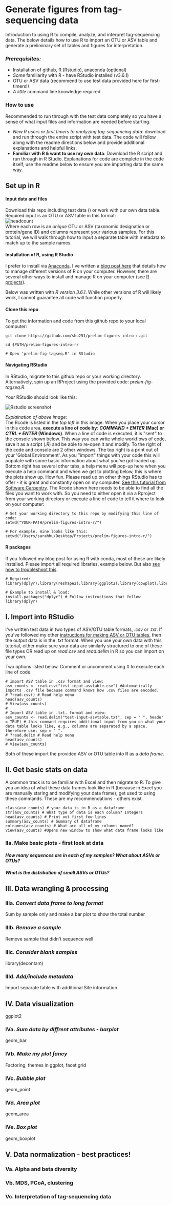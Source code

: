 # Generate figures from tag-sequencing data
Introduction to using R to compile, analyze, and interpret tag-sequencing data. The below details how to use R to import an OTU or ASV table and generate a preliminary set of tables and figures for interpretation.  

### _Prerequisites:_
* Installation of github, R (Rstudio), anaconda (optional)
* _Some_ familiarity with R - have RStudio installed (v3.6.1)
* OTU or ASV data (recommend to use test data provided here for first-timers!)
* _A little_ command line knowledge required

### How to use   
Recommended to run through with the test data completely so you have a sense of what input files and information are needed before starting.   
* **New R users* or *first timers to analyzing tag-sequencing data**: download and run through the entire script with test data. The code will follow along with the readme directions below and provide additional explanations and helpful links.
* **Familiar with R & want to use my own data**: Download the R script and run through in R Studio. Explanations for code are complete in the code itself, use the readme below to ensure you are importing data the same way.

## Set up in R
#### Input data and files
Download this repo including test data () or work with our own data table. Required input is an OTU or ASV table in this format:   
![headcount](https://github.com/shu251/figs/blob/master/headcount_output.png)   
Where each row is an _unique_ OTU or ASV (taxonomic designation or protein/gene ID) and columns represent your various samples. For this tutorial, we will walk through how to input a separate table with metadata to match up to the sample names.   

#### Installation of R, using R Studio
I prefer to install via [Anaconda](https://docs.conda.io/projects/conda/en/latest/user-guide/tasks/manage-environments.html#). I've written a [blog post here](https://alexanderlabwhoi.github.io/post/anaconda-r-sarah/) that details how to manage different versions of R on your computer. However, there are several other ways to install and manage R on your computer (see [R projects](https://support.rstudio.com/hc/en-us/articles/200526207-Using-Projects)).   

Below was written with *R version 3.6.1*. While other versions of R will likely work, I cannot guarantee all code will function properly.

#### Clone this repo
To get the information and code from this github repo to your local computer:
```
git clone https://github.com/shu251/prelim-figures-intro-r.git

cd $PATH/prelim-figures-intro-r/

# Open 'prelim-fig-tagseq.R' in RStudio

```   

#### Navigating RStudio

In RStudio, migrate to this github repo or your working directory. Alternatively, spin up an RProject using the provided code: *prelim-fig-tagseq.R*.   


Your RStudio should look like this:

![Rstudio screenshot](https://github.com/shu251/prelim-figures-intro-r/blob/master/figures/screenshot-rstudio-361.png)

_Explaination of above image_:   
The Rcode is listed in the *top left* in this image. When you place your cursor in this code area, **execute a line of code by: *COMMAND + ENTER* (Mac) or *CTRL + ENTER* (Windows)**. When a line of code is executed, it is "sent" to the console shown below. This way you can write whole workflows of code, save it as a script (*.R*) and be able to re-open it and modify. To the right of the code and console are 2 other windows. The top right is a print out of your 'Global Environment'. As you "import" things with your code this will populate with some basic information about what you've got loaded up. Bottom right has several other tabs, a help menu will pop-up here when you execute a help command and when we get to plotting below, this is where the plots show up. How fun. Please read up on other things RStudio has to offer - it is great and constantly open on my computer. [See this tutorial from Software Carpentry](https://swcarpentry.github.io/r-novice-gapminder/01-rstudio-intro/). 
The Rcode shown here needs to be able to find all the files you want to work with. So you need to either open it via a Rproject from your working directory or execute a line of code to tell it where to look on your computer:
```
# Set your working directory to this repo by modifying this line of code:
setwd("YOUR-PATH/prelim-figures-intro-r/")

# For example, mine looks like this:
setwd("/Users/sarahhu/Desktop/Projects/prelim-figures-intro-r/")
```

#### R packages
If you followed my blog post for using R with conda, most of these are likely installed. Please import all required libraries, example below. But also [see how to troubleshoot this](https://support.rstudio.com/hc/en-us/articles/200554786-Problem-Installing-Packages).
```
# Required:
library(dplyr);library(reshape2);library(ggplot2);library(cowplot);library(tidyverse)

# Example to install & load:
install.packages("dplyr") # Follow instructions that follow
library(dplyr)
```

## I. Import into RStudio
I've written test data in two types of ASV/OTU table formats, *.csv* or *.txt*. If you've followed my other [instructions for making ASV or OTU tables](https://github.com/shu251/tagseq-qiime2-snakemake), then the output data is in the *.txt* format. When you use your own data with this tutorial, either make sure your data are similarly structured to one of these file types OR read up on _read.csv_ and _read.delim_ in R so you can import on your own.   

Two options listed below. Comment or uncomment using *#* to execute each line of code.
```
# Import ASV table in .csv format and view:
asv_counts <- read.csv("test-input-asvtable.csv") #Automatically imports .csv file because command knows how .csv files are encoded.
# ?read.csv() # Read help menu
head(asv_counts)
# View(asv_counts)
#
# Import ASV table in .txt. format and view:
asv_counts <- read.delim("test-input-asvtable.txt", sep = " ", header = TRUE) # this command requires additional input from you on what your data table looks like, e.g., columns are separated by a space, therefore use: sep = " ". 
# ?read.delim # Read help menu
head(asv_counts)
# View(asv_counts)
```
Both of these import the provided ASV or OTU table into R as a _data frame_.

## II. Get basic stats on data

A common track is to be familiar with Excel and then migrate to R. To give you an idea of what these data frames look like in R (because in Excel you are manually staring and modifying your data frame), get used to using these commands. These are my recommendations - others exist.
```
class(asv_counts) # your data is in R as a dataframe
str(asv_counts) # What type of data is each column? Integers
head(asv_counts) # Print out first few lines
summary(asv_counts) # Summary of dataframe
colnames(asv_counts) # What are all of my columns named?
View(asv_counts) #Opens new window to show what data frame looks like
```

### IIa. Make basic plots - first look at data

#### _How many sequences are in each of my samples? What about ASVs or OTUs?_
#### _What is the distribution of small ASVs or OTUs?_

## III. Data wrangling & processing

### IIIa. _Convert data frame to long format_
Sum by sample only and make a bar plot to show the total number 


### IIIb. _Remove a sample_
Remove sample that didn't sequence well

### IIIc. _Consider blank samples_
library(decontam)

### IIId. _Add/include metadata_
Import separate table with additional Site information

## IV. Data visualization

ggplot2

### IVa. _Sum data by diffrent attributes - barplot_
geom_bar

### IVb. _Make my plot fancy_
Factoring, themes in ggplot, facet grid

### IVc. _Bubble plot_
geom_point

### IVd. _Area plot_
geom_area

### IVe. _Box plot_
geom_boxplot

## V. Data normalization - best practices!

### Va. Alpha and beta diversity

### Vb.  MDS, PCoA, clustering

### Vc. Interpretation of tag-sequencing data
